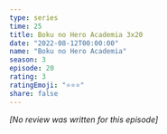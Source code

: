 ```yaml
---
type: series
time: 25
title: Boku no Hero Academia 3x20
date: "2022-08-12T00:00:00"
name: "Boku no Hero Academia"
season: 3
episode: 20
rating: 3
ratingEmoji: "⭐️⭐️⭐️"
share: false
---
```


*[No review was written for this episode]*